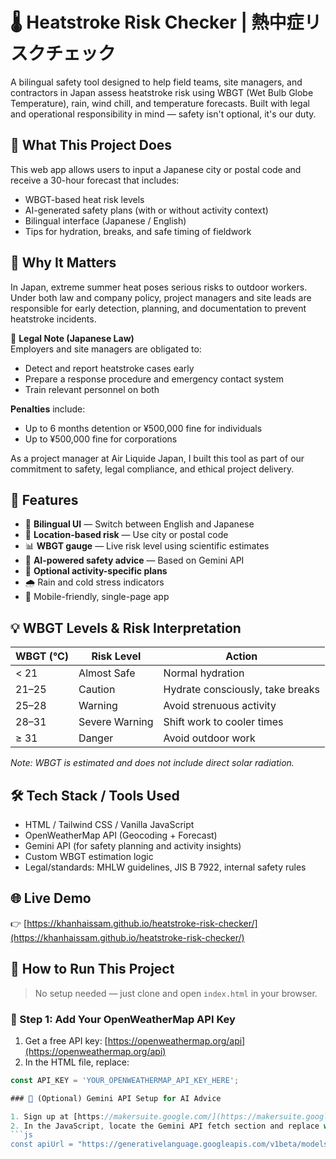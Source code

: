 # 🌡️ Heatstroke Risk Checker | 熱中症リスクチェック

A bilingual safety tool designed to help field teams, site managers, and contractors in Japan assess heatstroke risk using WBGT (Wet Bulb Globe Temperature), rain, wind chill, and temperature forecasts. Built with legal and operational responsibility in mind — safety isn't optional, it's our duty.

## 🧠 What This Project Does

This web app allows users to input a Japanese city or postal code and receive a 30-hour forecast that includes:
- WBGT-based heat risk levels
- AI-generated safety plans (with or without activity context)
- Bilingual interface (Japanese / English)
- Tips for hydration, breaks, and safe timing of fieldwork

## 🎯 Why It Matters

In Japan, extreme summer heat poses serious risks to outdoor workers. Under both law and company policy, project managers and site leads are responsible for early detection, planning, and documentation to prevent heatstroke incidents.

🔺 **Legal Note (Japanese Law)**  
Employers and site managers are obligated to:
- Detect and report heatstroke cases early  
- Prepare a response procedure and emergency contact system  
- Train relevant personnel on both

**Penalties** include:
- Up to 6 months detention or ¥500,000 fine for individuals
- Up to ¥500,000 fine for corporations

As a project manager at Air Liquide Japan, I built this tool as part of our commitment to safety, legal compliance, and ethical project delivery.

## 🚀 Features

- 🔄 **Bilingual UI** — Switch between English and Japanese
- 📍 **Location-based risk** — Use city or postal code
- 📊 **WBGT gauge** — Live risk level using scientific estimates
- 🧠 **AI-powered safety advice** — Based on Gemini API
- 📝 **Optional activity-specific plans**
- 🌧️ Rain and cold stress indicators
- 📱 Mobile-friendly, single-page app

## 💡 WBGT Levels & Risk Interpretation

| WBGT (°C) | Risk Level         | Action                                |
|-----------|--------------------|----------------------------------------|
| < 21      | Almost Safe        | Normal hydration                       |
| 21–25     | Caution            | Hydrate consciously, take breaks      |
| 25–28     | Warning            | Avoid strenuous activity               |
| 28–31     | Severe Warning     | Shift work to cooler times             |
| ≥ 31      | Danger             | Avoid outdoor work                     |

_Note: WBGT is estimated and does not include direct solar radiation._

## 🛠️ Tech Stack / Tools Used

- HTML / Tailwind CSS / Vanilla JavaScript  
- OpenWeatherMap API (Geocoding + Forecast)  
- Gemini API (for safety planning and activity insights)  
- Custom WBGT estimation logic  
- Legal/standards: MHLW guidelines, JIS B 7922, internal safety rules

## 🌐 Live Demo

👉 [https://khanhaissam.github.io/heatstroke-risk-checker/](https://khanhaissam.github.io/heatstroke-risk-checker/)

## 🧪 How to Run This Project

> No setup needed — just clone and open `index.html` in your browser.

### 🔑 Step 1: Add Your OpenWeatherMap API Key

1. Get a free API key: [https://openweathermap.org/api](https://openweathermap.org/api)  
2. In the HTML file, replace:
```js
const API_KEY = 'YOUR_OPENWEATHERMAP_API_KEY_HERE';

### 🤖 (Optional) Gemini API Setup for AI Advice

1. Sign up at [https://makersuite.google.com/](https://makersuite.google.com/)
2. In the JavaScript, locate the Gemini API fetch section and replace with your own API key:
```js
const apiUrl = "https://generativelanguage.googleapis.com/v1beta/models/gemini-2.0-pro:generateContent?key=YOUR_GEMINI_API_KEY";
